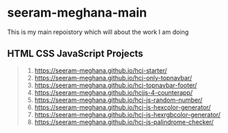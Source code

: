 # seeram-meghana-main
This is my main repoistory which will about the work I am doing

## HTML CSS JavaScript Projects 

> 1. <https://seeram-meghana.github.io/hcj-starter/>
> 1. <https://seeram-meghana.github.io/hcj-only-topnavbar/>
> 1. <https://seeram-meghana.github.io/hcj-topnavbar-footer/>
> 1. <https://seeram-meghana.github.io/hcjjs-4-counterapp/>
> 1. <https://seeram-meghana.github.io/hcj-js-random-number/>
> 1. <https://seeram-meghana.github.io/hcj-js-hexcolor-generator/>
> 1. <https://seeram-meghana.github.io/hcj-js-hexrgbcolor-generator/>
> 1. <https://seeram-meghana.github.io/hcj-js-palindrome-checker/>
















